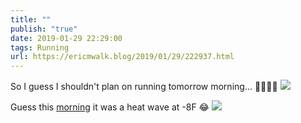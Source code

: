 ```yaml
---
title: ""
publish: "true"
date: 2019-01-29 22:29:00
tags: Running
url: https://ericmwalk.blog/2019/01/29/222937.html
---
```


So I guess I shouldn't plan on running tomorrow morning... 🤔🏃‍♂️🥶
![](https://ericmwalk.blog/uploads/2022/4c6dbd3d1f.jpg)

Guess this [morning](https://www.strava.com/activities/2110919424) it was a heat wave at -8F 😂
![](https://ericmwalk.blog/uploads/2022/0695301fee.jpg)